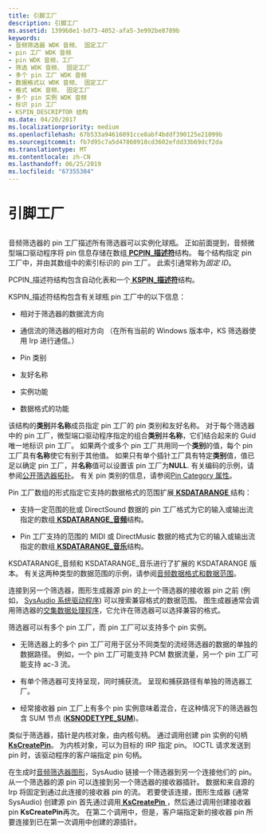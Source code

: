 ```yaml
---
title: 引脚工厂
description: 引脚工厂
ms.assetid: 1399b8e1-bd73-4052-afa5-3e992be8789b
keywords:
- 音频筛选器 WDK 音频、 固定工厂
- pin 工厂 WDK 音频
- pin WDK 音频，工厂
- 筛选 WDK 音频、 固定工厂
- 多个 pin 工厂 WDK 音频
- 数据格式以 WDK 音频、 固定工厂
- 格式 WDK 音频、 固定工厂
- 多个 pin 实例 WDK 音频
- 标识 pin 工厂
- KSPIN_DESCRIPTOR 结构
ms.date: 04/20/2017
ms.localizationpriority: medium
ms.openlocfilehash: 67b533a94616091cce8abf4bddf390125e21099b
ms.sourcegitcommit: fb7d95c7a5d47860918cd3602efdd33b69dcf2da
ms.translationtype: MT
ms.contentlocale: zh-CN
ms.lasthandoff: 06/25/2019
ms.locfileid: "67355304"
---
```

# <a name="pin-factories"></a>引脚工厂


## <span id="pin_factories"></span><span id="PIN_FACTORIES"></span>


音频筛选器的 pin 工厂描述所有筛选器可以实例化球瓶。 正如前面提到，音频微型端口驱动程序将 pin 信息存储在数组[ **PCPIN\_描述符**](https://docs.microsoft.com/windows-hardware/drivers/ddi/content/portcls/ns-portcls-pcpin_descriptor)结构。 每个结构指定 pin 工厂中，并由其数组中的索引标识的 pin 工厂。 此索引通常称为*固定 ID*。

PCPIN\_描述符结构包含自动化表和一个[ **KSPIN\_描述符**](https://docs.microsoft.com/windows-hardware/drivers/ddi/content/ks/ns-ks-kspin_descriptor)结构。

KSPIN\_描述符结构包含有关球瓶 pin 工厂中的以下信息：

-   相对于筛选器的数据流方向

-   通信流的筛选器的相对方向 （在所有当前的 Windows 版本中，KS 筛选器使用 Irp 进行通信。）

-   Pin 类别

-   友好名称

-   实例功能

-   数据格式的功能

该结构的**类别**并**名称**成员指定 pin 工厂的 pin 类别和友好名称。 对于每个筛选器中的 pin 工厂，微型端口驱动程序指定的组合**类别**并**名称**，它们结合起来的 Guid 唯一地标识 pin 工厂。 如果两个或多个 pin 工厂共用同一个**类别**的值，每个 pin 工厂具有**名称**使它有别于其他值。 如果只有单个插针工厂具有特定**类别**值，值已足以确定 pin 工厂，并**名称**值可以设置该 pin 工厂为**NULL**. 有关编码的示例，请参阅[公开筛选器拓扑](exposing-filter-topology.md)。 有关 pin 类别的信息，请参阅[Pin Category 属性](pin-category-property.md)。

Pin 工厂数组的形式指定它支持的数据格式的范围扩展[ **KSDATARANGE** ](https://docs.microsoft.com/previous-versions/ff561658(v=vs.85))结构：

-   支持一定范围的批或 DirectSound 数据的 pin 工厂格式为它的输入或输出流指定的数组[ **KSDATARANGE\_音频**](https://docs.microsoft.com/windows-hardware/drivers/ddi/content/ksmedia/ns-ksmedia-ksdatarange_audio)结构。

-   Pin 工厂支持的范围的 MIDI 或 DirectMusic 数据的格式为它的输入或输出流指定的数组[ **KSDATARANGE\_音乐**](https://docs.microsoft.com/windows-hardware/drivers/ddi/content/ksmedia/ns-ksmedia-ksdatarange_music)结构。

KSDATARANGE\_音频和 KSDATARANGE\_音乐进行了扩展的 KSDATARANGE 版本。 有关这两种类型的数据范围的示例，请参阅[音频数据格式和数据范围](audio-data-formats-and-data-ranges.md)。

连接到另一个筛选器，图形生成器源 pin 的上一个筛选器的接收器 pin 之前 (例如， [SysAudio 系统驱动程序](kernel-mode-wdm-audio-components.md#sysaudio_system_driver)) 可以搜索兼容格式的数据范围。 图生成器通常会调用筛选器的[交集数据处理程序](data-intersection-handlers.md)，它允许在筛选器可以选择兼容的格式。

筛选器可以有多个 pin 工厂，而 pin 工厂可以支持多个 pin 实例。

-   无筛选器上的多个 pin 工厂可用于区分不同类型的流经筛选器的数据的单独的数据路径。 例如，一个 pin 工厂可能支持 PCM 数据流量，另一个 pin 工厂可能支持 ac-3 流。

-   有单个筛选器可支持呈现，同时捕获流。 呈现和捕获路径有单独的筛选器工厂。

-   经常接收器 pin 工厂上有多个 pin 实例意味着混合，在这种情况下的筛选器包含 SUM 节点 ([**KSNODETYPE\_SUM**](https://docs.microsoft.com/windows-hardware/drivers/audio/ksnodetype-sum))。

类似于筛选器，插针是内核对象，由内核句柄。 通过调用创建 pin 实例的句柄[ **KsCreatePin**](https://docs.microsoft.com/windows-hardware/drivers/ddi/content/ks/nf-ks-kscreatepin)。 为内核对象，可以为目标的 IRP 指定 pin。 IOCTL 请求发送到 pin 时，该驱动程序的客户端指定 pin 句柄。

在生成时[音频筛选器图形](audio-filter-graphs.md)，SysAudio 链接一个筛选器到另一个连接他们的 pin。 从一个筛选器的源 pin 可以连接到另一个筛选器的接收器插针。 数据和来自源的 Irp 将固定到通过此连接的接收器 pin 的流。 若要使该连接，图形生成器 (通常 SysAudio) 创建源 pin 首先通过调用[ **KsCreatePin** ](https://docs.microsoft.com/windows-hardware/drivers/ddi/content/ks/nf-ks-kscreatepin) ，然后通过调用创建接收器 pin **KsCreatePin**再次。 在第二个调用中，但是，客户端指定新的接收器 pin 所要连接到已在第一次调用中创建的源插针。

 

 




